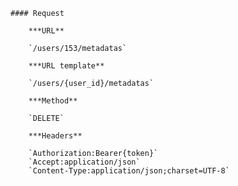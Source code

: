     #### Request

        ***URL**

        `/users/153/metadatas`

        ***URL template**

        `/users/{user_id}/metadatas`

        ***Method**

        `DELETE`

        ***Headers**

        `Authorization:Bearer{token}`
        `Accept:application/json`
        `Content-Type:application/json;charset=UTF-8`
